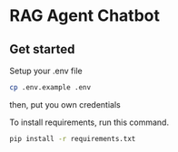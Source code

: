 # RAG Agent Chatbot

## Get started

Setup your .env file

```bash
cp .env.example .env
```

then, put you own credentials

To install requirements, run this command.

```bash
pip install -r requirements.txt
```
